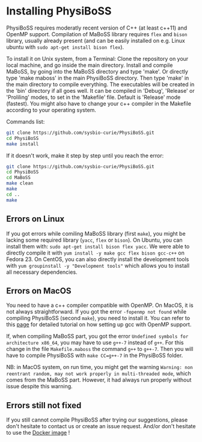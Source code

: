 # Installing PhysiBoSS 

PhysiBoSS requires moderatly recent version of C++ (at least c++11) and OpenMP support. Compilation of MaBoSS library requires `flex` and `bison` library, usually already present (and can be easily installed on e.g. Linux ubuntu with `sudo apt-get install bison flex`).

To install it on Unix system, from a Terminal:
Clone the repository on your local machine, and go inside the main directory.
Install and compile  MaBoSS, by going into the MaBoSS directory and type 'make'. Or directly type 'make maboss' in the main PhysiBoSS directory.
Then type 'make' in the main directory to compile everything. The executables will be created in the 'bin' directory if all goes well. 
It can be compiled in 'Debug', 'Release' or 'Proliling' modes, to set in the 'Makefile' file. Default is 'Release' mode (fastest).
You might also have to change your c++ compiler in the Makefile according to your operating system.

Commands list:
~~~bash
git clone https://github.com/sysbio-curie/PhysiBoSS.git
cd PhysiBoSS
make install
~~~

If it doesn't work, make it step by step until you reach the error:
~~~bash
git clone https://github.com/sysbio-curie/PhysiBoSS.git
cd PhysiBoSS
cd MaBoSS
make clean
make
cd ..
make
~~~

## Errors on Linux
If you got errors while comiling MaBoSS library (first `make`), you might be lacking some required library (`yacc`, `flex` or `bison`).
On Ubuntu, you can install them with: `sudo apt-get install bison flex yacc`.
We were able to directly compile it with `yum install -y make gcc flex bison gcc-c++` on Fedora 23.
On CentOS, you can also directly install the development tools with `yum groupinstall -y "Development tools"` which allows you to install all necessary dependencies.

## Errors on MacOS
You need to have a c++ compiler compatible with OpenMP. On MacOS, it is not always straightforward. If you got the error `-fopenmp not found` while compiling PhysiBoSS (second `make`), you need to install it. You can refer to this [page](http://www.mathcancer.org/blog/setting-up-gcc-openmp-on-osx-homebrew-edition/) for detailed tutorial on how setting up gcc with OpenMP support.

If, when compiling MaBoSS part, you got the error `Undefined symbols for architecture x86_64`, you may have to use `g++-7` instead of `g++`. For this change in the file `Makefile.maboss` the command `g++` to `g++-7`. Then you will have to compile PhysiBoSS with `make CC=g++-7` in the PhysiBoSS folder.

NB: in MacOS system, on run time, you might get the warning `Warning: non reentrant random, may not work properly in multi-threaded mode`, which comes from the MaBoSS part. However, it had always run properly without issue despite this warning.


## Errors still not fixed
If you still cannot compile PhysiBoSS after trying our suggestions, please don't hesitate to contact us or create an issue request. And/or don't hesitate to use the [Docker image](https://github.com/sysbio-curie/PhysiBoSS/tree/master/Docker) !
